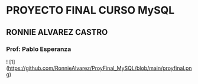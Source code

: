 # PROYECTO FINAL CURSO MySQL
## RONNIE ALVAREZ CASTRO
### Prof: Pablo Esperanza

! [1] (https://github.com/RonnieAlvarez/ProyFinal_MySQL/blob/main/proyfinal.png)

